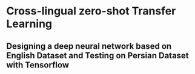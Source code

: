 # Cross-lingual zero-shot Transfer Learning

## Designing a deep neural network based on English Dataset and Testing on Persian Dataset with Tensorflow
